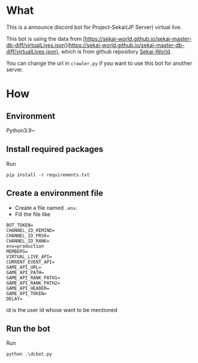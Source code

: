 # What
This is a announce discord bot for Project-Sekai(JP Server) virtual live.

This bot is using the data from [https://sekai-world.github.io/sekai-master-db-diff/virtualLives.json](https://sekai-world.github.io/sekai-master-db-diff/virtualLives.json), which is from github repository [Sekai-World](https://github.com/orgs/Sekai-World/repositories).

You can change the url in `crawler.py` if you want to use this bot for another server.

# How
## Environment
Python3.9~

## Install required packages

Run 
```shell
pip install -r requirements.txt
```

## Create a environment file

- Create a file named `.env`.
- Fill the file like 
```
BOT_TOKEN=
CHANNEL_ID_REMIND=
CHANNEL_ID_PRSK=
CHANNEL_ID_RANK=
env=production
MEMBERS=
VIRTUAL_LIVE_API=
CURRENT_EVENT_API=
GAME_API_URL=
GAME_API_PATH=
GAME_API_RANK_PATH1=
GAME_API_RANK_PATH2=
GAME_API_HEADER=
GAME_API_TOKEN=
DELAY=
```
id is the user id whose want to be mentioned

## Run the bot
Run
```shell
python .\dcbot.py
```
